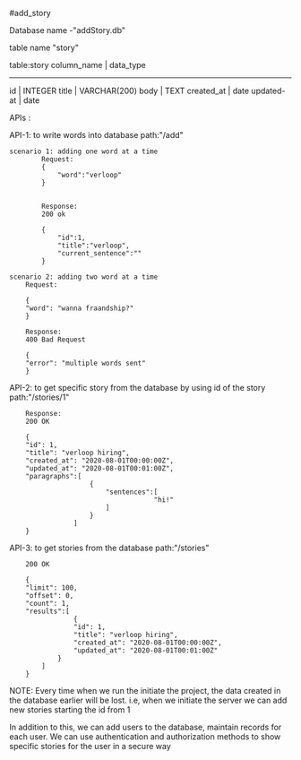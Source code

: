 #add_story

Database name -"addStory.db"

table name "story"

table:story
column_name | data_type

---

id | INTEGER
title | VARCHAR(200)
body | TEXT
created_at | date
updated-at | date

APIs :

API-1: to write words into database
path:"/add"

    scenario 1: adding one word at a time
            Request:
            {
                "word":"verloop"
            }


            Response:
            200 ok

            {
                "id":1,
                "title":"verloop",
                "current_sentence":""
            }

    scenario 2: adding two word at a time
        Request:

        {
        "word": "wanna fraandship?"
        }

        Response:
        400 Bad Request

        {
        "error": "multiple words sent"
        }

API-2: to get specific story from the database by using id of the story
path:"/stories/1"

        Response:
        200 OK

        {
        "id": 1,
        "title": "verloop hiring",
        "created_at": "2020-08-01T00:00:00Z",
        "updated_at": "2020-08-01T00:01:00Z",
        "paragraphs":[
                        {
                            "sentences":[
                                        "hi!"
                            ]
                        }
                    ]
        }

API-3: to get stories from the database
path:"/stories"

        200 OK

        {
        "limit": 100,
        "offset": 0,
        "count": 1,
        "results":[
                    {
                    "id": 1,
                    "title": "verloop hiring",
                    "created_at": "2020-08-01T00:00:00Z",
                    "updated_at": "2020-08-01T00:01:00Z"
                }
            ]
        }

NOTE:
Every time when we run the initiate the project, the data created in the database earlier will be lost.
i.e, when we initiate the server we can add new stories starting the id from 1

In addition to this, we can add users to the database, maintain records for each user. We can use authentication and authorization methods to show specific stories for the user in a secure way
